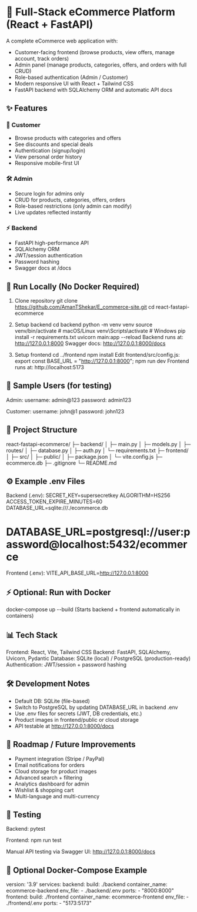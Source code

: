 # 🛒 Full-Stack eCommerce Platform (React + FastAPI)

A complete eCommerce web application with:
- Customer-facing frontend (browse products, view offers, manage account, track orders)
- Admin panel (manage products, categories, offers, and orders with full CRUD)
- Role-based authentication (Admin / Customer)
- Modern responsive UI with React + Tailwind CSS
- FastAPI backend with SQLAlchemy ORM and automatic API docs

## ✨ Features

### 👤 Customer
- Browse products with categories and offers
- See discounts and special deals
- Authentication (signup/login)
- View personal order history
- Responsive mobile-first UI

### 🛠️ Admin
- Secure login for admins only
- CRUD for products, categories, offers, orders
- Role-based restrictions (only admin can modify)
- Live updates reflected instantly

### ⚡ Backend
- FastAPI high-performance API
- SQLAlchemy ORM
- JWT/session authentication
- Password hashing
- Swagger docs at /docs

## 🚀 Run Locally (No Docker Required)

1. Clone repository
git clone https://github.com/AmanTShekar/E_commerce-site.git
cd react-fastapi-ecommerce

2. Setup backend
cd backend
python -m venv venv
source venv/bin/activate   # macOS/Linux
venv\Scripts\activate      # Windows
pip install -r requirements.txt
uvicorn main:app --reload
Backend runs at: http://127.0.0.1:8000
Swagger docs: http://127.0.0.1:8000/docs

3. Setup frontend
cd ../frontend
npm install
Edit frontend/src/config.js:
export const BASE_URL = "http://127.0.0.1:8000";
npm run dev
Frontend runs at: http://localhost:5173

## 🔑 Sample Users (for testing)

Admin:
username: admin@123
password: admin123

Customer:
username: john@1
password: john123

## 📂 Project Structure

react-fastapi-ecommerce/
├─ backend/
│  ├─ main.py
│  ├─ models.py
│  ├─ routes/
│  ├─ database.py
│  ├─ auth.py
│  └─ requirements.txt
├─ frontend/
│  ├─ src/
│  ├─ public/
│  ├─ package.json
│  └─ vite.config.js
├─ ecommerce.db
├─ .gitignore
└─ README.md

## ⚙️ Example .env Files

Backend (.env):
SECRET_KEY=supersecretkey
ALGORITHM=HS256
ACCESS_TOKEN_EXPIRE_MINUTES=60
DATABASE_URL=sqlite:///./ecommerce.db
# DATABASE_URL=postgresql://user:password@localhost:5432/ecommerce

Frontend (.env):
VITE_API_BASE_URL=http://127.0.0.1:8000

## ⚡ Optional: Run with Docker

docker-compose up --build
(Starts backend + frontend automatically in containers)

## 📊 Tech Stack

Frontend: React, Vite, Tailwind CSS
Backend: FastAPI, SQLAlchemy, Uvicorn, Pydantic
Database: SQLite (local) / PostgreSQL (production-ready)
Authentication: JWT/session + password hashing

## 🛠️ Development Notes

- Default DB: SQLite (file-based)
- Switch to PostgreSQL by updating DATABASE_URL in backend .env
- Use .env files for secrets (JWT, DB credentials, etc.)
- Product images in frontend/public or cloud storage
- API testable at http://127.0.0.1:8000/docs

## 🎯 Roadmap / Future Improvements

- Payment integration (Stripe / PayPal)
- Email notifications for orders
- Cloud storage for product images
- Advanced search + filtering
- Analytics dashboard for admin
- Wishlist & shopping cart
- Multi-language and multi-currency

## 🧪 Testing

Backend:
pytest

Frontend:
npm run test

Manual API testing via Swagger UI:
http://127.0.0.1:8000/docs

## 🐳 Optional Docker-Compose Example

version: '3.9'
services:
  backend:
    build: ./backend
    container_name: ecommerce-backend
    env_file:
      - ./backend/.env
    ports:
      - "8000:8000"
  frontend:
    build: ./frontend
    container_name: ecommerce-frontend
    env_file:
      - ./frontend/.env
    ports:
      - "5173:5173"
